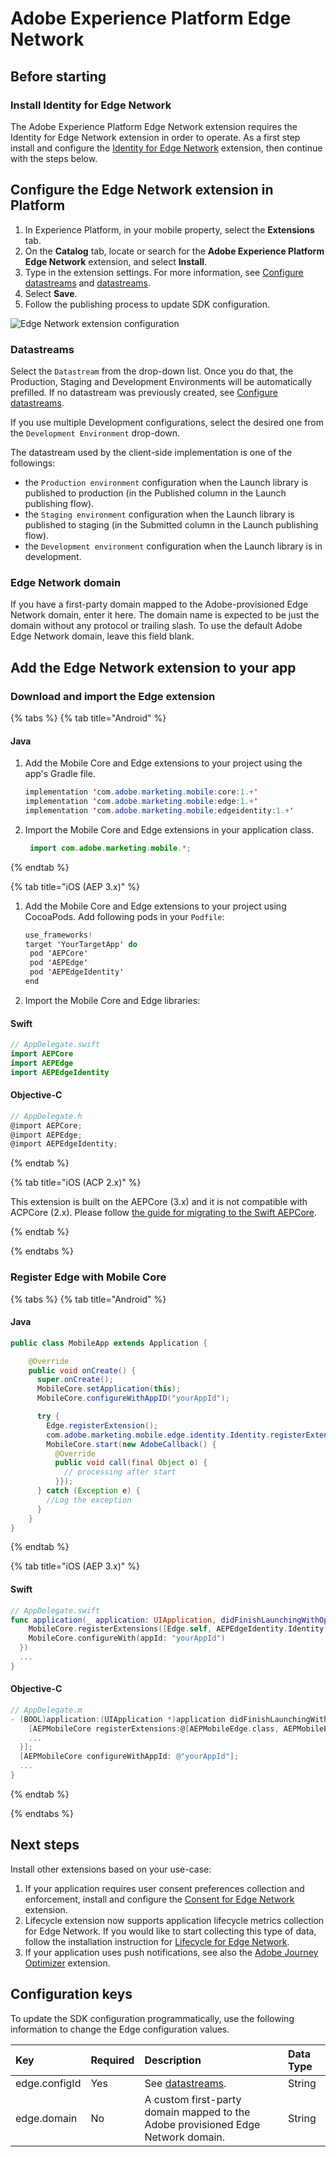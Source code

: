 # Adobe Experience Platform Edge Network

## Before starting

### Install Identity for Edge Network

The Adobe Experience Platform Edge Network extension requires the Identity for Edge Network extension in order to operate. As a first step install and configure the [Identity for Edge Network](../identity-for-edge-network) extension, then continue with the steps below.



## Configure the Edge Network extension in Platform

1. In Experience Platform, in your mobile property, select the **Extensions** tab.
2. On the **Catalog** tab, locate or search for the **Adobe Experience Platform Edge Network** extension, and select **Install**.
3. Type in the extension settings. For more information, see [Configure datastreams](../../getting-started/configure-datastreams.md) and [datastreams](./#datastreams).
4. Select **Save**.
5. Follow the publishing process to update SDK configuration.

![Edge Network extension configuration](../../.gitbook/assets/mobile-edge-launch-configuration.png)

### Datastreams

Select the `Datastream` from the drop-down list. Once you do that, the Production, Staging and Development Environments will be automatically prefilled. If no datastream was previously created, see [Configure datastreams](../../getting-started/configure-datastreams.md).

If you use multiple Development configurations, select the desired one from the `Development Environment` drop-down.

The datastream used by the client-side implementation is one of the followings:

* the `Production environment` configuration when the Launch library is published to production \(in the Published column in the Launch publishing flow\).
* the `Staging environment` configuration when the Launch library is published to staging \(in the Submitted column in the Launch publishing flow\).
* the `Development environment` configuration when the Launch library is in development.

### Edge Network domain

If you have a first-party domain mapped to the Adobe-provisioned Edge Network domain, enter it here. The domain name is expected to be just the domain without any protocol or trailing slash. To use the default Adobe Edge Network domain, leave this field blank.

## Add the Edge Network extension to your app

### Download and import the Edge extension

{% tabs %}
{% tab title="Android" %}
#### Java

1. Add the Mobile Core and Edge extensions to your project using the app's Gradle file.

   ```java
   implementation 'com.adobe.marketing.mobile:core:1.+'
   implementation 'com.adobe.marketing.mobile:edge:1.+'
   implementation 'com.adobe.marketing.mobile:edgeidentity:1.+'
   ```

2. Import the Mobile Core and Edge extensions in your application class.

   ```java
    import com.adobe.marketing.mobile.*;
   ```

{% endtab %}

{% tab title="iOS (AEP 3.x)" %}

1. Add the Mobile Core and Edge extensions to your project using CocoaPods. Add following pods in your `Podfile`:

   ```swift
   use_frameworks!
   target 'YourTargetApp' do
   	pod 'AEPCore'
   	pod 'AEPEdge'
   	pod 'AEPEdgeIdentity'
   end
   ```
   
2. Import the Mobile Core and Edge libraries:

#### Swift

```swift
// AppDelegate.swift
import AEPCore
import AEPEdge
import AEPEdgeIdentity
```

#### Objective-C

```objective-c
// AppDelegate.h
@import AEPCore;
@import AEPEdge;
@import AEPEdgeIdentity;
```
{% endtab %}

{% tab title="iOS (ACP 2.x)" %}

This extension is built on the AEPCore (3.x) and it is not compatible with ACPCore (2.x). Please follow [the guide for migrating to the Swift AEPCore](https://aep-sdks.gitbook.io/docs/resources/migrate-to-swift).

{% endtab %}

{% endtabs %}

### Register Edge with Mobile Core

{% tabs %}
{% tab title="Android" %}

#### Java

```java
public class MobileApp extends Application {

    @Override
    public void onCreate() {
      super.onCreate();
      MobileCore.setApplication(this);
      MobileCore.configureWithAppID("yourAppId");

      try {
        Edge.registerExtension();
        com.adobe.marketing.mobile.edge.identity.Identity.registerExtension();
        MobileCore.start(new AdobeCallback() {
          @Override
          public void call(final Object o) {
            // processing after start
          }});
      } catch (Exception e) {
        //Log the exception
      }
    }
}
```
{% endtab %}

{% tab title="iOS (AEP 3.x)" %}
#### Swift

```swift
// AppDelegate.swift
func application(_ application: UIApplication, didFinishLaunchingWithOptions launchOptions: [UIApplication.LaunchOptionsKey: Any]?) -> Bool {
    MobileCore.registerExtensions([Edge.self, AEPEdgeIdentity.Identity.self], {
    MobileCore.configureWith(appId: "yourAppId")
  })
  ...
}
```

#### Objective-C

```objective-c
// AppDelegate.m
- (BOOL)application:(UIApplication *)application didFinishLaunchingWithOptions:(NSDictionary *)launchOptions {
    [AEPMobileCore registerExtensions:@[AEPMobileEdge.class, AEPMobileEdgeIdentity.class] completion:^{
    ...
  }];
  [AEPMobileCore configureWithAppId: @"yourAppId"];
  ...
}
```
{% endtab %}

{% endtabs %}

## Next steps

Install other extensions based on your use-case:

1. If your application requires user consent preferences collection and enforcement, install and configure the [Consent for Edge Network](../consent-for-edge-network) extension.
2. Lifecycle extension now supports application lifecycle metrics collection for Edge Network. If you would like to start collecting this type of data, follow the installation instruction for [Lifecycle for Edge Network](../lifecycle-for-edge-network).
3. If your application uses push notifications, see also the [Adobe Journey Optimizer](https://aep-sdks.gitbook.io/docs/using-mobile-extensions/adobe-journey-optimizer) extension.

## Configuration keys

To update the SDK configuration programmatically, use the following information to change the Edge configuration values.

| Key | Required | Description | Data Type |
| :--- | :--- | :--- | :--- |
| edge.configId | Yes | See [datastreams](./#datastreams). | String |
| edge.domain   | No  | A custom first-party domain mapped to the Adobe provisioned Edge Network domain. | String |

